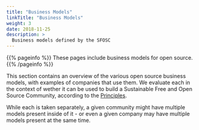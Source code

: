 ```yaml
---
title: "Business Models"
linkTitle: "Business Models"
weight: 3
date: 2018-11-25
description: >
  Business models defined by the SFOSC
---
```


{{% pageinfo %}}
These pages include business models for open source.
{{% /pageinfo %}}

This section contains an overview of the various open source business models, with
examples of companies that use them. We evaluate each in the context of wether it
can be used to build a Sustainable Free and Open Source Community, according to
the [Principles](/docs/principles/).

While each is taken separately, a given community might have multiple models present
inside of it - or even a given company may have multiple models present at the 
same time.
